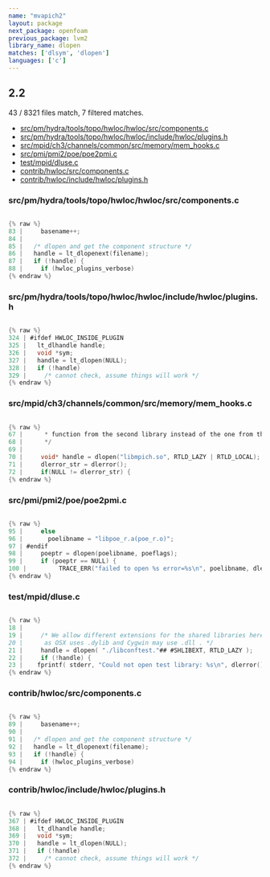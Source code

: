 ```yaml
---
name: "mvapich2"
layout: package
next_package: openfoam
previous_package: lvm2
library_name: dlopen
matches: ['dlsym', 'dlopen']
languages: ['c']
---
```

## 2.2
43 / 8321 files match, 7 filtered matches.

 - [src/pm/hydra/tools/topo/hwloc/hwloc/src/components.c](#srcpmhydratoolstopohwlochwlocsrccomponentsc)
 - [src/pm/hydra/tools/topo/hwloc/hwloc/include/hwloc/plugins.h](#srcpmhydratoolstopohwlochwlocincludehwlocpluginsh)
 - [src/mpid/ch3/channels/common/src/memory/mem_hooks.c](#srcmpidch3channelscommonsrcmemorymem_hooksc)
 - [src/pmi/pmi2/poe/poe2pmi.c](#srcpmipmi2poepoe2pmic)
 - [test/mpid/dluse.c](#testmpiddlusec)
 - [contrib/hwloc/src/components.c](#contribhwlocsrccomponentsc)
 - [contrib/hwloc/include/hwloc/plugins.h](#contribhwlocincludehwlocpluginsh)

### src/pm/hydra/tools/topo/hwloc/hwloc/src/components.c

```c

{% raw %}
83 |     basename++;
84 | 
85 |   /* dlopen and get the component structure */
86 |   handle = lt_dlopenext(filename);
87 |   if (!handle) {
88 |     if (hwloc_plugins_verbose)
{% endraw %}

```
### src/pm/hydra/tools/topo/hwloc/hwloc/include/hwloc/plugins.h

```c

{% raw %}
324 | #ifdef HWLOC_INSIDE_PLUGIN
325 |   lt_dlhandle handle;
326 |   void *sym;
327 |   handle = lt_dlopen(NULL);
328 |   if (!handle)
329 |     /* cannot check, assume things will work */
{% endraw %}

```
### src/mpid/ch3/channels/common/src/memory/mem_hooks.c

```c

{% raw %}
67 |      * function from the second library instead of the one from the system.
68 |      */
69 | 
70 |     void* handle = dlopen("libmpich.so", RTLD_LAZY | RTLD_LOCAL);
71 |     dlerror_str = dlerror();
72 |     if(NULL != dlerror_str) {
{% endraw %}

```
### src/pmi/pmi2/poe/poe2pmi.c

```c

{% raw %}
95 |     else
96 |       poelibname = "libpoe_r.a(poe_r.o)";
97 | #endif
98 |     poeptr = dlopen(poelibname, poeflags);
99 |     if (poeptr == NULL) {
100 |         TRACE_ERR("failed to open %s error=%s\n", poelibname, dlerror());
{% endraw %}

```
### test/mpid/dluse.c

```c

{% raw %}
18 | 
19 |     /* We allow different extensions for the shared libraries here, 
20 |      as OSX uses .dylib and Cygwin may use .dll . */
21 |     handle = dlopen( "./libconftest."## #SHLIBEXT, RTLD_LAZY );
22 |     if (!handle) {
23 | 	fprintf( stderr, "Could not open test library: %s\n", dlerror() );
{% endraw %}

```
### contrib/hwloc/src/components.c

```c

{% raw %}
89 |     basename++;
90 | 
91 |   /* dlopen and get the component structure */
92 |   handle = lt_dlopenext(filename);
93 |   if (!handle) {
94 |     if (hwloc_plugins_verbose)
{% endraw %}

```
### contrib/hwloc/include/hwloc/plugins.h

```c

{% raw %}
367 | #ifdef HWLOC_INSIDE_PLUGIN
368 |   lt_dlhandle handle;
369 |   void *sym;
370 |   handle = lt_dlopen(NULL);
371 |   if (!handle)
372 |     /* cannot check, assume things will work */
{% endraw %}

```